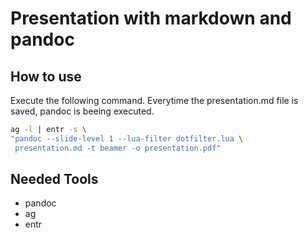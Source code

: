 # Presentation with markdown and pandoc

## How to use
Execute the following command. Everytime the presentation.md file is saved, pandoc is beeing executed.
```bash
ag -l | entr -s \
"pandoc --slide-level 1 --lua-filter dotfilter.lua \
 presentation.md -t beamer -o presentation.pdf"
```

## Needed Tools
* pandoc
* ag 
* entr
